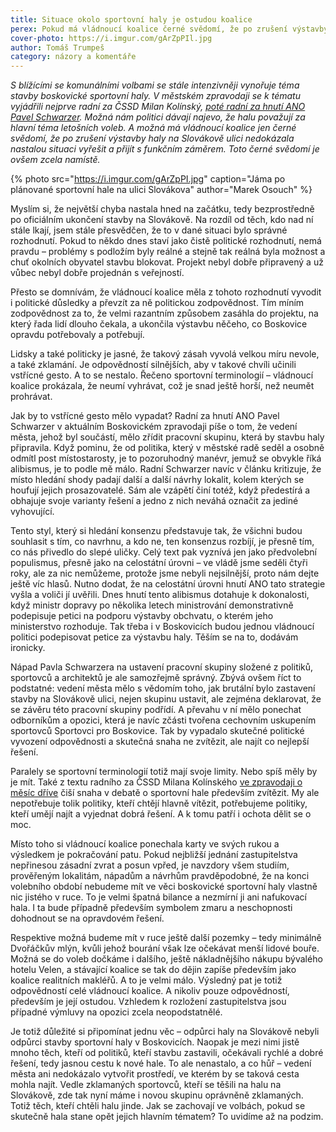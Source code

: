 ```yaml
---
title: Situace okolo sportovní haly je ostudou koalice
perex: Pokud má vládnoucí koalice černé svědomí, že po zrušení výstavby haly na Slovákově ulici nedokázala nastalou situaci vyřešit a přijít s funkčním záměrem, má je zcela oprávněně.
cover-photo: https://i.imgur.com/gArZpPIl.jpg
author: Tomáš Trumpeš
category: názory a komentáře
---
```


*S blížícími se komunálními volbami se stále intenzivněji vynořuje téma stavby boskovické sportovní haly. V městském zpravodaji se k tématu vyjádřili nejprve radní za ČSSD Milan Kolínský, [poté radní za hnutí ANO Pavel Schwarzer](http://www.boskovice.cz/assets/File.ashx?id_org=832&id_dokumenty=33065). Možná nám politici dávají najevo, že halu považují za hlavní téma letošních voleb. A možná má vládnoucí koalice jen černé svědomí, že po zrušení výstavby haly na Slovákově ulici nedokázala nastalou situaci vyřešit a přijít s funkčním záměrem. Toto černé svědomí je ovšem zcela namístě.*

{% photo src="https://i.imgur.com/gArZpPI.jpg" caption="Jáma po plánované sportovní hale na ulici Slovákova" author="Marek Osouch" %}

Myslím si, že největší chyba nastala hned na začátku, tedy bezprostředně po oficiálním ukončení stavby na Slovákově. Na rozdíl od těch, kdo nad ní stále lkají, jsem stále přesvědčen, že to v dané situaci bylo správné rozhodnutí. Pokud to někdo dnes staví jako čistě politické rozhodnutí, nemá pravdu – problémy s podložím byly reálné a stejně tak reálná byla možnost a chuť okolních obyvatel stavbu blokovat. Projekt nebyl dobře připravený a už vůbec nebyl dobře projednán s veřejností. 

Přesto se domnívám, že vládnoucí koalice měla z tohoto rozhodnutí vyvodit i politické důsledky a převzít za ně politickou zodpovědnost. Tím míním zodpovědnost za to, že velmi razantním způsobem zasáhla do projektu, na který řada lidí dlouho čekala, a ukončila výstavbu něčeho, co Boskovice opravdu potřebovaly a potřebují.

Lidsky a také politicky je jasné, že takový zásah vyvolá velkou míru nevole, a také zklamání. Je odpovědností silnějších, aby v takové chvíli učinili vstřícné gesto. A to se nestalo. Řečeno sportovní terminologií – vládnoucí koalice prokázala, že neumí vyhrávat, což je snad ještě horší, než neumět prohrávat.

Jak by to vstřícné gesto mělo vypadat? Radní za hnutí ANO Pavel Schwarzer v aktuálním Boskovickém zpravodaji píše o tom, že vedení města, jehož byl součástí, mělo zřídit pracovní skupinu, která by stavbu haly připravila. Když pominu, že od politika, který v městské radě seděl a osobně odmítl post místostarosty, je to pozoruhodný manévr, jemuž se obvykle říká alibismus, je to podle mě málo. Radní Schwarzer navíc v článku kritizuje, že místo hledání shody padají další a další návrhy lokalit, kolem kterých se houfují jejich prosazovatelé. Sám ale vzápětí činí totéž, když předestírá a obhajuje svoje varianty řešení a jedno z nich neváhá označit za jediné vyhovující.

Tento styl, který si hledání konsenzu představuje tak, že všichni budou souhlasit s tím, co navrhnu, a kdo ne, ten konsenzus rozbíjí, je přesně tím, co nás přivedlo do slepé uličky. Celý text pak vyznívá jen jako předvolební populismus, přesně jako na celostátní úrovni – ve vládě jsme seděli čtyři roky, ale za nic nemůžeme, protože jsme nebyli nejsilnější, proto nám dejte ještě víc hlasů. Nutno dodat, že na celostátní úrovni hnutí ANO tato strategie vyšla a voliči jí uvěřili. Dnes hnutí tento alibismus dotahuje k dokonalosti, když ministr dopravy po několika letech ministrování demonstrativně podepisuje petici na podporu výstavby obchvatu, o kterém jeho ministerstvo rozhoduje. Tak třeba i v Boskovicích budou jednou vládnoucí politici podepisovat petice za výstavbu haly. Těším se na to, dodávám ironicky.

Nápad Pavla Schwarzera na ustavení pracovní skupiny složené z politiků, sportovců a architektů je ale samozřejmě správný. Zbývá ovšem říct to podstatné: vedení města mělo s vědomím toho, jak brutální bylo zastavení stavby na Slovákově ulici, nejen skupinu ustavit, ale zejména deklarovat, že se závěru této pracovní skupiny podřídí. A převahu v ní mělo ponechat odborníkům a opozici, která je navíc zčásti tvořena cechovním uskupením sportovců Sportovci pro Boskovice. Tak by vypadalo skutečné politické vyvození odpovědnosti a skutečná snaha ne zvítězit, ale najít co nejlepší řešení.

Paralely se sportovní terminologií totiž mají svoje limity. Nebo spíš měly by je mít. Také z textu radního za ČSSD Milana Kolínského [ve zpravodaji o měsíc dříve](http://www.boskovice.cz/assets/File.ashx?id_org=832&id_dokumenty=32881) čiší snaha v debatě o sportovní hale především zvítězit. My ale nepotřebuje tolik politiky, kteří chtějí hlavně vítězit, potřebujeme politiky, kteří umějí najít a vyjednat dobrá řešení. A k tomu patří i ochota dělit se o moc.

Místo toho si vládnoucí koalice ponechala karty ve svých rukou a výsledkem je pokračování patu. Pokud nejbližší jednání zastupitelstva nepřinesou zásadní zvrat a posun vpřed, je navzdory všem studiím, prověřeným lokalitám, nápadům a návrhům pravděpodobné, že na konci volebního období nebudeme mít ve věci boskovické sportovní haly vlastně nic jistého v ruce. To je velmi špatná bilance a nezmírní ji ani nafukovací hala. I ta bude případně především symbolem zmaru a neschopnosti dohodnout se na opravdovém řešení.

Respektive možná budeme mít v ruce ještě další pozemky – tedy minimálně Dvořáčkův mlýn, kvůli jehož bourání však lze očekávat menší lidové bouře. Možná se do voleb dočkáme i dalšího, ještě nákladnějšího nákupu bývalého hotelu Velen, a stávající koalice se tak do dějin zapíše především jako koalice realitních makléřů. A to je velmi málo. Výsledný pat je totiž odpovědností celé vládnoucí koalice. A nikoliv pouze odpovědností, především je její ostudou. Vzhledem k rozložení zastupitelstva jsou případné výmluvy na opozici zcela neopodstatnělé.

Je totiž důležité si připomínat jednu věc – odpůrci haly na Slovákově nebyli odpůrci stavby sportovní haly v Boskovicích. Naopak je mezi nimi jistě mnoho těch, kteří od politiků, kteří stavbu zastavili, očekávali rychlé a dobré řešení, tedy jasnou cestu k nové hale. To ale nenastalo, a co hůř – vedení města ani nedokázalo vytvořit prostředí, ve kterém by se taková cesta mohla najít. Vedle zklamaných sportovců, kteří se těšili na halu na Slovákově, zde tak nyní máme i novou skupinu oprávněně zklamaných. Totiž těch, kteří chtěli halu jinde. Jak se zachovají ve volbách, pokud se skutečně hala stane opět jejich hlavním tématem? To uvidíme až na podzim.
